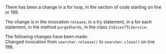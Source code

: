 There has been a change in a for loop, in the section of code starting on line nr 199.
  
The change is in the invocation ```release```, in a try statement, in a for each statement, in the method ```purgeShards```, in the class ```IndicesTTLService```.
  
The following changes have been made:  
Changed invocation from ```searcher.release()``` to ```searcher.close()``` on line 199.  

